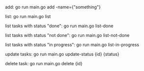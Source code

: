 add: go run main.go add -name={"something"}

list: go run main.go list

list tasks with status "done": go run main.go list-done

list tasks with status "not done": go run main.go list-not-done

list tasks with status "in progress": go run main.go list-in-progress

update tasks: go run main.go update-status {id} {status}

delete task: go run main.go delete {id}

